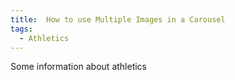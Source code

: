 ```yaml
---
title:  How to use Multiple Images in a Carousel
tags:
  - Athletics
---
```


Some information about athletics